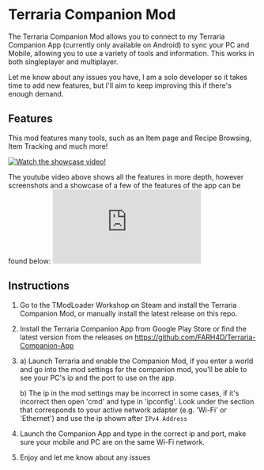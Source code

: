 # Terraria Companion Mod
The Terraria Companion Mod allows you to connect to my Terraria Companion App (currently only available on Android) to sync your PC and Mobile, allowing you to use a variety of tools and information. This works in both singleplayer and multiplayer.

Let me know about any issues you have, I am a solo developer so it takes time to add new features, but I'll aim to keep improving this if there's enough demand.

## Features
This mod features many tools, such as an Item page and Recipe Browsing, Item Tracking and much more!

[![Watch the showcase video!](https://img.youtube.com/vi/IFwg-NQ2cZE/0.jpg)](https://www.youtube.com/watch?v=IFwg-NQ2cZE)

The youtube video above shows all the features in more depth, however screenshots and a showcase of a few of the features of the app can be found below:
![Companion App Home Page](https://github.com/FARH4D/TerrariaCompanionMod/Showcase/README.md)

## Instructions
1) Go to the TModLoader Workshop on Steam and install the Terraria Companion Mod, or manually install the latest release on this repo.
2) Install the Terraria Companion App from Google Play Store or find the latest version from the releases on https://github.com/FARH4D/Terraria-Companion-App
3) a) Launch Terraria and enable the Companion Mod, if you enter a world and go into the mod settings for the companion mod, you'll be able to see your PC's ip and the port to use on the app.

   b) The ip in the mod settings may be incorrect in some cases, if it's incorrect then open 'cmd' and type in 'ipconfig'. Look under the section that corresponds to your active network adapter (e.g. 'Wi-Fi' or 'Ethernet') and use the ip shown after `IPv4 Address`
4) Launch the Companion App and type in the correct ip and port, make sure your mobile and PC are on the same Wi-Fi network.
5) Enjoy and let me know about any issues